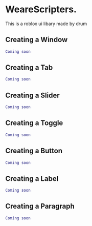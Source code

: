 # WeareScripters.
This is a roblox ui libary made by drum

## Creating a Window

```lua
Coming soon
```

## Creating a Tab

```lua
Coming soon
```

## Creating a Slider

```lua
Coming soon
```

## Creating a Toggle

```lua
Coming soon
```

## Creating a Button

```lua
Coming soon
```

## Creating a Label

```lua
Coming soon
```

## Creating a Paragraph
```lua
Coming soon
```
